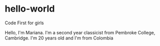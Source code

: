 # hello-world
Code First for girls

Hello, I'm Mariana. I'm a second year classicist from Pembroke College, Cambridge.
I'm 20 years old and I'm from Colombia 
